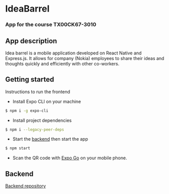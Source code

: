 # IdeaBarrel

### App for the course TX00CK67-3010

## App description

Idea barrel is a mobile application developed on React Native and Express.js. It allows for company (Nokia) employees to share their ideas and thoughts quickly and efficiently with other co-workers.

## Getting started

Instructions to run the frontend

- Install Expo CLI on your machine

```bash
$ npm i -g expo-cli
```

- Install project dependencies

```bash
$ npm i --legacy-peer-deps
```

- Start the [backend](https://github.com/Paattis/ideabarrel-backend) then start the app

```bash
$ npm start
```

- Scan the QR code with [Expo Go](https://expo.dev/client) on your mobile phone.

## Backend

[Backend repository](https://github.com/Paattis/ideabarrel-backend)
